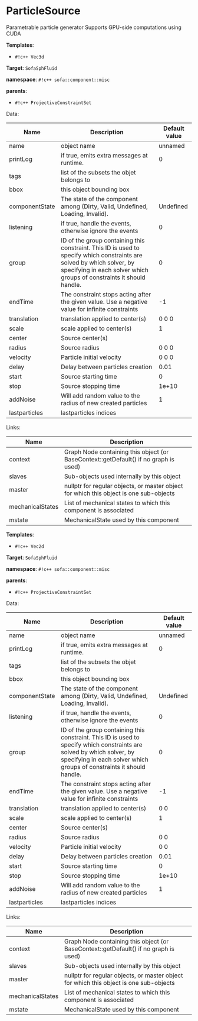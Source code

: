 # ParticleSource

Parametrable particle generator
Supports GPU-side computations using CUDA


__Templates__:

- `#!c++ Vec3d`

__Target__: `SofaSphFluid`

__namespace__: `#!c++ sofa::component::misc`

__parents__: 

- `#!c++ ProjectiveConstraintSet`

Data: 

<table>
<thead>
    <tr>
        <th>Name</th>
        <th>Description</th>
        <th>Default value</th>
    </tr>
</thead>
<tbody>
	<tr>
		<td>name</td>
		<td>
object name
</td>
		<td>unnamed</td>
	</tr>
	<tr>
		<td>printLog</td>
		<td>
if true, emits extra messages at runtime.
</td>
		<td>0</td>
	</tr>
	<tr>
		<td>tags</td>
		<td>
list of the subsets the objet belongs to
</td>
		<td></td>
	</tr>
	<tr>
		<td>bbox</td>
		<td>
this object bounding box
</td>
		<td></td>
	</tr>
	<tr>
		<td>componentState</td>
		<td>
The state of the component among (Dirty, Valid, Undefined, Loading, Invalid).
</td>
		<td>Undefined</td>
	</tr>
	<tr>
		<td>listening</td>
		<td>
if true, handle the events, otherwise ignore the events
</td>
		<td>0</td>
	</tr>
	<tr>
		<td>group</td>
		<td>
ID of the group containing this constraint. This ID is used to specify which constraints are solved by which solver, by specifying in each solver which groups of constraints it should handle.
</td>
		<td>0</td>
	</tr>
	<tr>
		<td>endTime</td>
		<td>
The constraint stops acting after the given value.
Use a negative value for infinite constraints
</td>
		<td>-1</td>
	</tr>
	<tr>
		<td>translation</td>
		<td>
translation applied to center(s)
</td>
		<td>0 0 0</td>
	</tr>
	<tr>
		<td>scale</td>
		<td>
scale applied to center(s)
</td>
		<td>1</td>
	</tr>
	<tr>
		<td>center</td>
		<td>
Source center(s)
</td>
		<td></td>
	</tr>
	<tr>
		<td>radius</td>
		<td>
Source radius
</td>
		<td>0 0 0</td>
	</tr>
	<tr>
		<td>velocity</td>
		<td>
Particle initial velocity
</td>
		<td>0 0 0</td>
	</tr>
	<tr>
		<td>delay</td>
		<td>
Delay between particles creation
</td>
		<td>0.01</td>
	</tr>
	<tr>
		<td>start</td>
		<td>
Source starting time
</td>
		<td>0</td>
	</tr>
	<tr>
		<td>stop</td>
		<td>
Source stopping time
</td>
		<td>1e+10</td>
	</tr>
	<tr>
		<td>addNoise</td>
		<td>
Will add random value to the radius of new created particles
</td>
		<td>1</td>
	</tr>
	<tr>
		<td>lastparticles</td>
		<td>
lastparticles indices
</td>
		<td></td>
	</tr>

</tbody>
</table>

Links: 

| Name | Description |
| ---- | ----------- |
|context|Graph Node containing this object (or BaseContext::getDefault() if no graph is used)|
|slaves|Sub-objects used internally by this object|
|master|nullptr for regular objects, or master object for which this object is one sub-objects|
|mechanicalStates|List of mechanical states to which this component is associated|
|mstate|MechanicalState used by this component|



__Templates__:

- `#!c++ Vec2d`

__Target__: `SofaSphFluid`

__namespace__: `#!c++ sofa::component::misc`

__parents__: 

- `#!c++ ProjectiveConstraintSet`

Data: 

<table>
<thead>
    <tr>
        <th>Name</th>
        <th>Description</th>
        <th>Default value</th>
    </tr>
</thead>
<tbody>
	<tr>
		<td>name</td>
		<td>
object name
</td>
		<td>unnamed</td>
	</tr>
	<tr>
		<td>printLog</td>
		<td>
if true, emits extra messages at runtime.
</td>
		<td>0</td>
	</tr>
	<tr>
		<td>tags</td>
		<td>
list of the subsets the objet belongs to
</td>
		<td></td>
	</tr>
	<tr>
		<td>bbox</td>
		<td>
this object bounding box
</td>
		<td></td>
	</tr>
	<tr>
		<td>componentState</td>
		<td>
The state of the component among (Dirty, Valid, Undefined, Loading, Invalid).
</td>
		<td>Undefined</td>
	</tr>
	<tr>
		<td>listening</td>
		<td>
if true, handle the events, otherwise ignore the events
</td>
		<td>0</td>
	</tr>
	<tr>
		<td>group</td>
		<td>
ID of the group containing this constraint. This ID is used to specify which constraints are solved by which solver, by specifying in each solver which groups of constraints it should handle.
</td>
		<td>0</td>
	</tr>
	<tr>
		<td>endTime</td>
		<td>
The constraint stops acting after the given value.
Use a negative value for infinite constraints
</td>
		<td>-1</td>
	</tr>
	<tr>
		<td>translation</td>
		<td>
translation applied to center(s)
</td>
		<td>0 0</td>
	</tr>
	<tr>
		<td>scale</td>
		<td>
scale applied to center(s)
</td>
		<td>1</td>
	</tr>
	<tr>
		<td>center</td>
		<td>
Source center(s)
</td>
		<td></td>
	</tr>
	<tr>
		<td>radius</td>
		<td>
Source radius
</td>
		<td>0 0</td>
	</tr>
	<tr>
		<td>velocity</td>
		<td>
Particle initial velocity
</td>
		<td>0 0</td>
	</tr>
	<tr>
		<td>delay</td>
		<td>
Delay between particles creation
</td>
		<td>0.01</td>
	</tr>
	<tr>
		<td>start</td>
		<td>
Source starting time
</td>
		<td>0</td>
	</tr>
	<tr>
		<td>stop</td>
		<td>
Source stopping time
</td>
		<td>1e+10</td>
	</tr>
	<tr>
		<td>addNoise</td>
		<td>
Will add random value to the radius of new created particles
</td>
		<td>1</td>
	</tr>
	<tr>
		<td>lastparticles</td>
		<td>
lastparticles indices
</td>
		<td></td>
	</tr>

</tbody>
</table>

Links: 

| Name | Description |
| ---- | ----------- |
|context|Graph Node containing this object (or BaseContext::getDefault() if no graph is used)|
|slaves|Sub-objects used internally by this object|
|master|nullptr for regular objects, or master object for which this object is one sub-objects|
|mechanicalStates|List of mechanical states to which this component is associated|
|mstate|MechanicalState used by this component|



